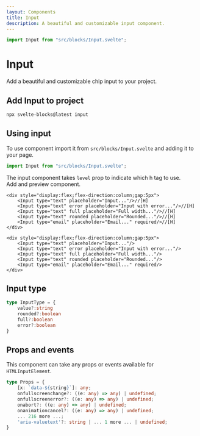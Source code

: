 ```yaml
---
layout: Components
title: Input
description: A beautiful and customizable input component.
---
```

```js [CODE]
import Input from "src/blocks/Input.svelte";
```
# Input
Add a beautiful and customizable chip input to your project.

## Add Input to project
```bash
npx svelte-blocks@latest input
```

## Using input
To use component import it from `src/blocks/Input.svelte` and adding it to your page.
```js
import Input from "src/blocks/Input.svelte";
```
The input component takes `level` prop to indicate which h tag to use.<br/>
Add and preview component.
```svelte
<div style="display:flex;flex-direction:column;gap:5px">
    <Input type="text" placeholder="Input..."/>//[H]
    <Input type="text" error placeholder="Input with error..."/>//[H]
    <Input type="text" full placeholder="Full width..."/>//[H]
    <Input type="text" rounded placeholder="Rounded..."/>//[H]
    <Input type="email" placeholder="Email..." required/>//[H]
</div>
```
```svelte [add]
<div style="display:flex;flex-direction:column;gap:5px">
    <Input type="text" placeholder="Input..."/>
    <Input type="text" error placeholder="Input with error..."/>
    <Input type="text" full placeholder="Full width..."/>
    <Input type="text" rounded placeholder="Rounded..."/>
    <Input type="email" placeholder="Email..." required/>
</div>
```

## Input type
```ts
type InputType = {
    value?:string
    rounded?:boolean
    full?:boolean
    error?:boolean
}
```

## Props and events
This component can take any props or events available for `HTMLInputElement`.
```ts
type Props = {
    [x: `data-${string}`]: any;
    onfullscreenchange?: ((e: any) => any) | undefined;
    onfullscreenerror?: ((e: any) => any) | undefined;
    onabort?: ((e: any) => any) | undefined;
    onanimationcancel?: ((e: any) => any) | undefined;
    ... 216 more ...;
    'aria-valuetext'?: string | ... 1 more ... | undefined;
}
```